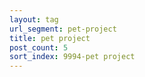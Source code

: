 ```yaml
---
layout: tag
url_segment: pet-project
title: pet project
post_count: 5
sort_index: 9994-pet project
---
```

